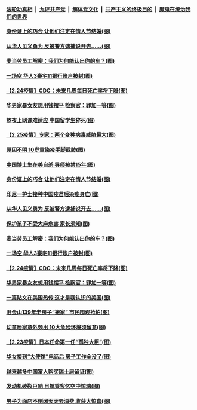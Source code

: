 

####  [法轮功真相](../../../../basic/blob/master/README.md?t=02261001) &nbsp;|&nbsp; [九评共产党](../../../../9ping.md/blob/master/README.md?t=02261001) &nbsp;|&nbsp; [解体党文化](../../../../jtdwh.md/blob/master/README.md?t=02261001)  &nbsp;|&nbsp; [共产主义的终极目的](../../../../gczydzjmd.md/blob/master/README.md?t=02261001) &nbsp;|&nbsp; [魔鬼在统治我们的世界](../../../../mgztzwmdsj.md/blob/master/README.md?t=02261001) 

#### [身份证上的巧合 让他们注定在情人节结婚(图)](../pages/p3/963757.md?t=02261001) 

#### [从华人见义勇为 反被警方逮捕说开去……(图)](../pages/p3/963680.md?t=02261001) 

#### [麦当劳员工解密：我们为何能认出你的车？(图)](../pages/p3/961788.md?t=02261001) 

#### [一场空 华人3豪宅11银行账户被封(图)](../pages/p3/963639.md?t=02261001) 

#### [【2.24疫情】CDC：未来几周每日死亡率将下降(图)](../pages/p3/963630.md?t=02261001) 

#### [华男家暴女友想用钱摆平 检察官：罪加一等(图)](../pages/p3/963595.md?t=02261001) 

#### [熬夜上网课难适应 中国留学生猝死(图)](../pages/p3/963773.md?t=02261001) 

#### [【2.25疫情】专家：两个变种病毒威胁最大(图)](../pages/p3/963760.md?t=02261001) 

#### [原因不明 10岁童染疫手脚截肢(图)](../pages/p3/963761.md?t=02261001) 

#### [中国博士生在美自杀 导师被禁15年(图)](../pages/p3/963756.md?t=02261001) 

#### [身份证上的巧合 让他们注定在情人节结婚(图)](../pages/p3/963757.md?t=02261001) 

#### [印尼一护士接种中国疫苗后染疫身亡(图)](../pages/p3/963736.md?t=02261001) 

#### [从华人见义勇为 反被警方逮捕说开去……(图)](../pages/p3/963680.md?t=02261001) 

#### [保护孩子不受大麻危害 家长须知(图)](../pages/p3/963750.md?t=02261001) 

#### [麦当劳员工解密：我们为何能认出你的车？(图)](../pages/p3/961788.md?t=02261001) 

#### [一场空 华人3豪宅11银行账户被封(图)](../pages/p3/963639.md?t=02261001) 

#### [【2.24疫情】CDC：未来几周每日死亡率将下降(图)](../pages/p3/963630.md?t=02261001) 

#### [华男家暴女友想用钱摆平 检察官：罪加一等(图)](../pages/p3/963595.md?t=02261001) 

#### [一篇贴文在美国热传 这才是我认识的美国(图)](../pages/p3/963531.md?t=02261001) 

#### [旧金山139年老房子“搬家” 市民围观抢拍(图)](../pages/p3/963533.md?t=02261001) 

#### [幼童居家意外频出 10大危险环境须留意(图)](../pages/p3/963529.md?t=02261001) 

#### [【2.23疫情】日本任命第一任“孤独大臣”(图)](../pages/p3/963527.md?t=02261001) 

#### [华女接到“大使馆”电话后 房子工作全没了(图)](../pages/p3/963499.md?t=02261001) 

#### [越来越多中国富人购买瑞士居留证(图)](../pages/p3/963490.md?t=02261001) 

#### [发动机破裂巨响 日航乘客忆空中惊魂(图)](../pages/p3/963414.md?t=02261001) 

#### [男子为面店不倒闭天天去消费 收获大惊喜(图)](../pages/p3/963412.md?t=02261001) 

